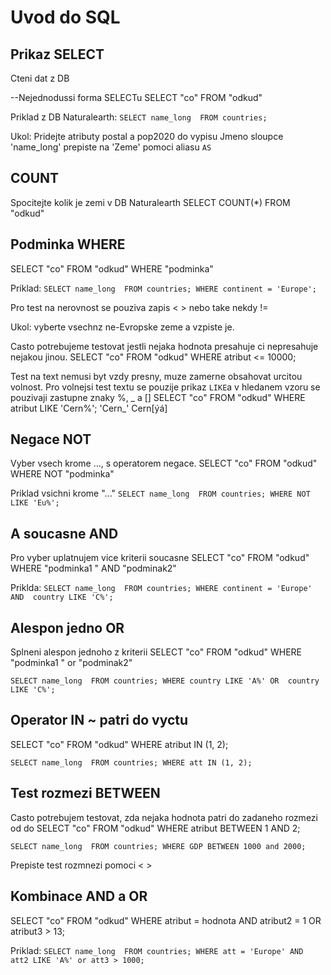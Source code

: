 # Uvod do SQL 

## Prikaz SELECT
Cteni dat z DB 

--Nejednodussi forma SELECTu
SELECT "co" FROM "odkud"

Priklad z DB Naturalearth: 
`
SELECT name_long 
FROM countries;
`

Ukol: Pridejte atributy postal a pop2020 do vypisu
Jmeno sloupce 'name_long' prepiste na 'Zeme' pomoci aliasu `AS`

## COUNT
Spocitejte kolik je zemi v DB Naturalearth 
SELECT COUNT(*) FROM "odkud"

## Podminka WHERE
SELECT "co" FROM "odkud" WHERE "podminka"

Priklad: 
`
SELECT name_long 
FROM countries;
WHERE continent = 'Europe'; 
`

Pro test na nerovnost se pouziva zapis < > nebo take nekdy != 

Ukol: vyberte vsechnz ne-Evropske zeme a vzpiste je. 

Casto potrebujeme testovat jestli nejaka hodnota presahuje ci nepresahuje nejakou jinou. 
SELECT "co" FROM "odkud" WHERE atribut <= 10000; 

Test na text nemusi byt vzdy presny, muze zamerne obsahovat urcitou volnost. 
Pro volnejsi test textu se pouzije prikaz `LIKE`a v hledanem vzoru se pouzivaji zastupne znaky %, _ a [] 
SELECT "co" FROM "odkud" WHERE atribut LIKE 'Cern%';
'Cern_'
Cern[ýá] 

## Negace NOT
Vyber vsech krome ..., s operatorem negace. 
SELECT "co" FROM "odkud" WHERE NOT "podminka" 

Priklad vsichni krome "..."
`
SELECT name_long 
FROM countries;
WHERE NOT LIKE 'Eu%'; 
`

## A soucasne AND
Pro vyber uplatnujem vice kriterii soucasne 
SELECT "co" FROM "odkud" WHERE "podminka1 " AND "podminak2"

Priklda: 
`
SELECT name_long 
FROM countries;
WHERE continent = 'Europe' AND 
country LIKE 'C%';  
`

## Alespon jedno OR 
Splneni alespon jednoho z kriterii 
SELECT "co" FROM "odkud" WHERE "podminka1 " or "podminak2"

`
SELECT name_long 
FROM countries;
WHERE country LIKE 'A%' OR 
country LIKE 'C%';  
`

## Operator IN ~ patri do vyctu 
SELECT "co" FROM "odkud" WHERE atribut IN (1, 2); 

`
SELECT name_long 
FROM countries;
WHERE att IN (1, 2);  
`

## Test rozmezi BETWEEN 
Casto potrebujem testovat, zda nejaka hodnota patri do zadaneho rozmezi od do
SELECT "co" FROM "odkud" WHERE atribut BETWEEN 1 AND 2; 

`
SELECT name_long 
FROM countries;
WHERE GDP BETWEEN 1000 and 2000;  
`

Prepiste test rozmnezi pomoci < >

## Kombinace AND a OR 
SELECT "co" FROM "odkud" WHERE atribut = hodnota AND 
                               atribut2 = 1 OR atribut3 > 13; 

Priklad: 
`
SELECT name_long 
FROM countries;
WHERE att = 'Europe' AND 
att2 LIKE 'A%' or att3 > 1000; 
`




